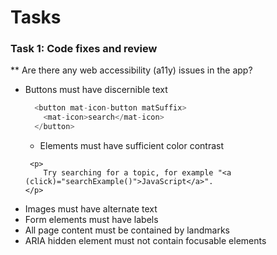 # Tasks
### Task 1: Code fixes and review
** Are there any web accessibility (a11y) issues in the app?
- Buttons must have discernible text
  ```javascript
    <button mat-icon-button matSuffix>
      <mat-icon>search</mat-icon>
    </button>
  ``` 
  - Elements must have sufficient color contrast
  ```javscript
   <p>
      Try searching for a topic, for example "<a (click)="searchExample()">JavaScript</a>".
  </p>
    ```
- Images must have alternate text
- Form elements must have labels
- All page content must be contained by landmarks
- ARIA hidden element must not contain focusable elements